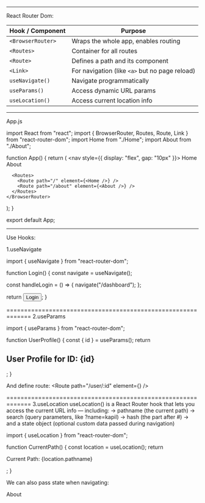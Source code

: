 ----------------------------------------------------------
React Router Dom:

| Hook / Component  | Purpose                                        |
| ----------------- | ---------------------------------------------- |
| `<BrowserRouter>` | Wraps the whole app, enables routing           |
| `<Routes>`        | Container for all routes                       |
| `<Route>`         | Defines a path and its component               |
| `<Link>`          | For navigation (like `<a>` but no page reload) |
| `useNavigate()`   | Navigate programmatically                      |
| `useParams()`     | Access dynamic URL params                      |
| `useLocation()`   | Access current location info                   |






----------------------------------------------------------
App.js

import React from "react";
import { BrowserRouter, Routes, Route, Link } from "react-router-dom";
import Home from "./Home";
import About from "./About";

function App() {
  return (
    <BrowserRouter>
      <nav style={{ display: "flex", gap: "10px" }}>
        <Link to="/">Home</Link>
        <Link to="/about">About</Link>
      </nav>

      <Routes>
        <Route path="/" element={<Home />} />
        <Route path="/about" element={<About />} />
      </Routes>
    </BrowserRouter>
  );
}

export default App;



----------------------------------------------------------
Use Hooks:

1.useNavigate

import { useNavigate } from "react-router-dom";

function Login() {
  const navigate = useNavigate();

  const handleLogin = () => {
    navigate("/dashboard");
  };

  return <button onClick={handleLogin}>Login</button>;
}

=============================================================
2.useParams

import { useParams } from "react-router-dom";

function UserProfile() {
  const { id } = useParams();
  return <h2>User Profile for ID: {id}</h2>;
}

And define route:
<Route path="/user/:id" element={<UserProfile />} />



=============================================================
3.useLocation
useLocation() is a React Router hook that lets you access the current URL info — including:
-> pathname (the current path)
-> search (query parameters, like ?name=kapil)
-> hash (the part after #)
-> and a state object (optional custom data passed during navigation)


import { useLocation } from "react-router-dom";

function CurrentPath() {
  const location = useLocation();
  return <p>Current Path: {location.pathname}</p>;
}



We can also pass state when navigating:

<Link to="/about" state={{ from: "Home Page" }}>About</Link>
